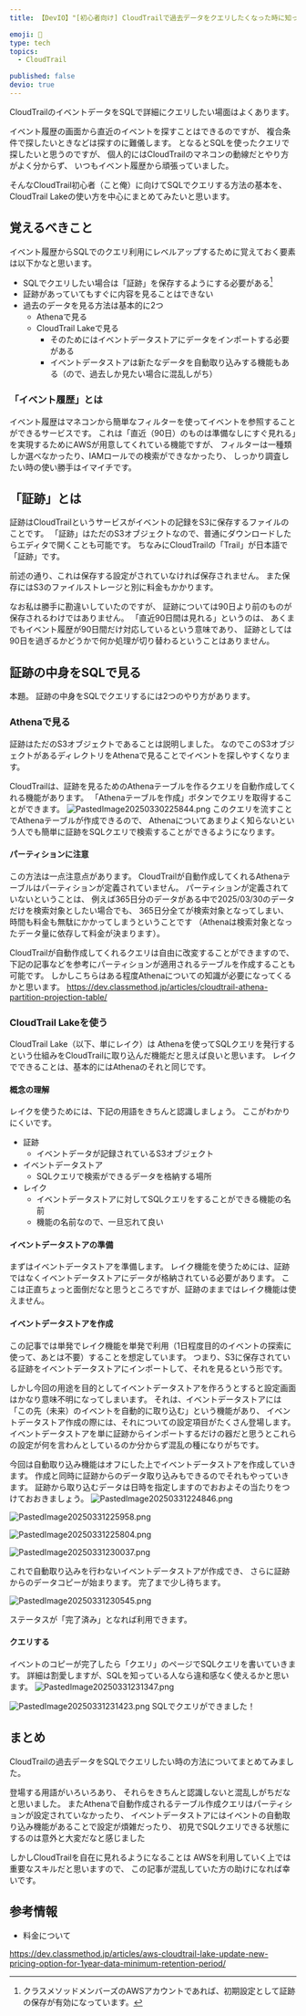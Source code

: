 ```yaml
---
title: 【DevIO】"[初心者向け] CloudTrailで過去データをクエリしたくなった時に知っておくべきこと"

emoji: 🐼
type: tech
topics:
  - CloudTrail

published: false
devio: true
---
```

CloudTrailのイベントデータをSQLで詳細にクエリしたい場面はよくあります。

イベント履歴の画面から直近のイベントを探すことはできるのですが、 複合条件で探したいときなどは探すのに難儀します。 となるとSQLを使ったクエリで探したいと思うのですが、 個人的にはCloudTrailのマネコンの動線だとやり方がよく分からず、 いつもイベント履歴から頑張っていました。

そんなCloudTrail初心者（こと俺）に向けてSQLでクエリする方法の基本を、 CloudTrail Lakeの使い方を中心にまとめてみたいと思います。

## 覚えるべきこと
イベント履歴からSQLでのクエリ利用にレベルアップするために覚えておく要素は以下かなと思います。
- SQLでクエリしたい場合は「証跡」を保存するようにする必要がある[^1]
- 証跡があっていてもすぐに内容を見ることはできない
- 過去のデータを見る方法は基本的に2つ
	- Athenaで見る
	- CloudTrail Lakeで見る
		- そのためにはイベントデータストアにデータをインポートする必要がある
		- イベントデータストアは新たなデータを自動取り込みする機能もある（ので、過去しか見たい場合に混乱しがち）
### 「イベント履歴」とは
イベント履歴はマネコンから簡単なフィルターを使ってイベントを参照することができるサービスです。 これは「直近（90日）のものは準備なしにすぐ見れる」を実現するためにAWSが用意してくれている機能ですが、 フィルターは一種類しか選べなかったり、IAMロールでの検索ができなかったり、 しっかり調査したい時の使い勝手はイマイチです。
## 「証跡」とは
証跡はCloudTrailというサービスがイベントの記録をS3に保存するファイルのことです。 「証跡」はただのS3オブジェクトなので、普通にダウンロードしたらエディタで開くことも可能です。 ちなみにCloudTrailの「Trail」が日本語で「証跡」です。

前述の通り、これは保存する設定がされていなければ保存されません。 また保存にはS3のファイルストレージと別に料金もかかります。

なお私は勝手に勘違いしていたのですが、 証跡については90日より前のものが保存されるわけではありません。 「直近90日間は見れる」というのは、 あくまでもイベント履歴が90日間だけ対応しているという意味であり、 証跡としては90日を過ぎるかどうかで何か処理が切り替わるということはありません。
## 証跡の中身をSQLで見る
本題。 証跡の中身をSQLでクエリするには2つのやり方があります。
### Athenaで見る
証跡はただのS3オブジェクトであることは説明しました。 なのでこのS3オブジェクトがあるディレクトリをAthenaで見ることでイベントを探しやすくなります。

CloudTrailは、証跡を見るためのAthenaテーブルを作るクエリを自動作成してくれる機能があります。 「Athenaテーブルを作成」ボタンでクエリを取得することができます。
![PastedImage20250330225844.png](/images/link/PastedImage20250330225844.png)
このクエリを流すことでAthenaテーブルが作成できるので、 Athenaについてあまりよく知らないという人でも簡単に証跡をSQLクエリで検索することができるようになります。
#### パーティションに注意
この方法は一点注意点があります。 CloudTrailが自動作成してくれるAthenaテーブルはパーティションが定義されていません。 パーティションが定義されていないということは、 例えば365日分のデータがある中で2025/03/30のデータだけを検索対象としたい場合でも、 365日分全てが検索対象となってしまい、 時間も料金も無駄にかかってしまうということです （Athenaは検索対象となったデータ量に依存して料金が決まります）。

CloudTrailが自動作成してくれるクエリは自由に改変することができますので、 下記の記事などを参考にパーティションが適用されるテーブルを作成することも可能です。 しかしこちらはある程度Athenaについての知識が必要になってくるかと思います。
https://dev.classmethod.jp/articles/cloudtrail-athena-partition-projection-table/
### CloudTrail Lakeを使う
CloudTrail Lake（以下、単にレイク）は Athenaを使ってSQLクエリを発行するという仕組みをCloudTrailに取り込んだ機能だと思えば良いと思います。 レイクでできることは、基本的にはAthenaのそれと同じです。
#### 概念の理解
レイクを使うためには、下記の用語をきちんと認識しましょう。 ここがわかりにくいです。
- 証跡
	- イベントデータが記録されているS3オブジェクト
- イベントデータストア
	- SQLクエリで検索ができるデータを格納する場所
- レイク
	- イベントデータストアに対してSQLクエリをすることができる機能の名前
	- 機能の名前なので、一旦忘れて良い
#### イベントデータストアの準備
まずはイベントデータストアを準備します。 レイク機能を使うためには、証跡ではなくイベントデータストアにデータが格納されている必要があります。 ここは正直ちょっと面倒だなと思うところですが、証跡のままではレイク機能は使えません。
#### イベントデータストアを作成
この記事では単発でレイク機能を単発で利用（1日程度目的のイベントの探索に使って、あとは不要）することを想定しています。 つまり、S3に保存されている証跡をイベントデータストアにインポートして、それを見るという形です。

しかし今回の用途を目的としてイベントデータストアを作ろうとすると設定画面はかなり意味不明になってしまいます。 それは、イベントデータストアには「この先（未来）のイベントを自動的に取り込む」という機能があり、 イベントデータストア作成の際には、それについての設定項目がたくさん登場します。 イベントデータストアを単に証跡からインポートするだけの器だと思うとこれらの設定が何を言わんとしているのか分からず混乱の種になりがちです。

今回は自動取り込み機能はオフにした上でイベントデータストアを作成していきます。 作成と同時に証跡からのデータ取り込みもできるのでそれもやっていきます。 証跡から取り込むデータは日時を指定しますのでおおよその当たりをつけておおきましょう。
![PastedImage20250331224846.png](/images/link/PastedImage20250331224846.png)

![PastedImage20250331225958.png](/images/link/PastedImage20250331225958.png)

![PastedImage20250331225804.png](/images/link/PastedImage20250331225804.png)

![PastedImage20250331230037.png](/images/link/PastedImage20250331230037.png)

これで自動取り込みを行わないイベントデータストアが作成でき、 さらに証跡からのデータコピーが始まります。 完了まで少し待ちます。

![PastedImage20250331230545.png](/images/link/PastedImage20250331230545.png)

ステータスが「完了済み」となれば利用できます。

#### クエリする
イベントのコピーが完了したら「クエリ」のページでSQLクエリを書いていきます。 詳細は割愛しますが、SQLを知っている人なら違和感なく使えるかと思います。
![PastedImage20250331231347.png](/images/link/PastedImage20250331231347.png)

![PastedImage20250331231423.png](/images/link/PastedImage20250331231423.png)
SQLでクエリができました！
## まとめ
CloudTrailの過去データをSQLでクエリしたい時の方法についてまとめてみました。

登場する用語がいろいろあり、 それらをきちんと認識しないと混乱しがちだなと思いました。 またAthenaで自動作成されるテーブル作成クエリはパーティションが設定されていなかったり、 イベントデータストアにはイベントの自動取り込み機能があることで設定が煩雑だったり、 初見でSQLクエリできる状態にするのは意外と大変だなと感じました

しかしCloudTrailを自在に見れるようになることは AWSを利用していく上では重要なスキルだと思いますので、 この記事が混乱していた方の助けになれば幸いです。
## 参考情報
- 料金について

 https://dev.classmethod.jp/articles/aws-cloudtrail-lake-update-new-pricing-option-for-1year-data-minimum-retention-period/

[^1]: クラスメソッドメンバーズのAWSアカウントであれば、初期設定として証跡の保存が有効になっています。
